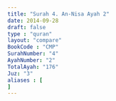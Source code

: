 ```yaml
---
title: "Surah 4. An-Nisa Ayah 2"
date: 2014-09-28
draft: false
type : "quran"
layout: "compare"
BookCode : "CMP"
SurahNumber: "4"
AyahNumber: "2"
TotalAyah: "176"
Juz: "3"
aliases : [
]
---
```


